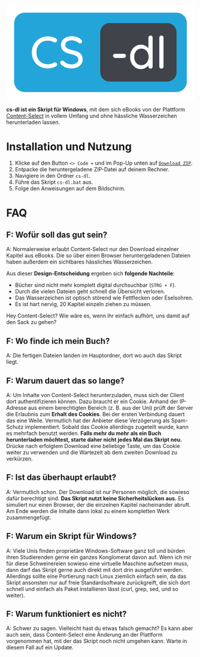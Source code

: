 [![cs-dl Logo](https://raw.githubusercontent.com/anemisus/cs-dl/main/logo.svg)](#readme)

**cs-dl ist ein Skript für Windows**, mit dem sich eBooks von der Plattform [Content-Select](https://content-select.com/) in vollem Umfang und ohne hässliche Wasserzeichen herunterladen lassen.

# Installation und Nutzung

1. Klicke auf den Button `<> Code ▾` und im Pop-Up unten auf [`Download ZIP`](https://github.com/anemisus/cs-dl/archive/refs/heads/main.zip).
2. Entpacke die heruntergeladene ZIP-Datei auf deinem Rechner.
3. Navigiere in den Ordner `cs-dl`.
4. Führe das Skript `cs-dl.bat` aus.
5. Folge den Anweisungen auf dem Bildschirm.

# FAQ

## F: Wofür soll das gut sein?

A: Normalerweise erlaubt Content-Select nur den Download einzelner Kapitel aus eBooks. Die so über einen Browser heruntergeladenen Dateien haben außerdem ein sichtbares hässliches Wasserzeichen.

Aus dieser **Design-Entscheidung** ergeben sich **folgende Nachteile**:

- Bücher sind nicht mehr komplett digital durchsuchbar (`STRG + F`).
- Durch die vielen Dateien geht schnell die Übersicht verloren.
- Das Wasserzeichen ist optisch störend wie Fettflecken oder Eselsohren.
- Es ist hart nervig, 20 Kapitel einzeln ziehen zu müssen.

Hey Content-Select? Wie wäre es, wenn ihr einfach aufhört, uns damit auf den Sack zu gehen?

## F: Wo finde ich mein Buch?

A: Die fertigen Dateien landen im Hauptordner, dort wo auch das Skript liegt.

## F: Warum dauert das so lange?

A: Um Inhalte von Content-Select herunterzuladen, muss sich der Client dort authentifizieren können. Dazu braucht er ein Cookie. Anhand der IP-Adresse aus einem berechtigten Bereich (z. B. aus der Uni) prüft der Server die Erlaubnis zum **Erhalt des Cookies**. Bei der ersten Verbindung dauert das eine Weile. Vermutlich hat der Anbieter diese Verzögerung als Spam-Schutz implementiert. 
Sobald das Cookie allerdings zugeteilt wurde, kann es mehrfach benutzt werden. **Falls mehr du mehr als ein Buch herunterladen möchtest, starte daher nicht** **jedes Mal das Skript neu.** Drücke nach erfolgtem Download eine beliebige Taste, um das Cookie weiter zu verwenden und die Wartezeit ab dem zweiten Download zu verkürzen.

## F: Ist das überhaupt erlaubt?

A: Vermutlich schon. Der Download ist nur Personen möglich, die sowieso dafür berechtigt sind. **Das Skript nutzt keine Sicherheitslücken aus.** Es simuliert nur einen Browser, der die einzelnen Kapitel nacheinander abruft. Am Ende werden die Inhalte dann lokal zu einem kompletten Werk zusammengefügt.

## F: Warum ein Skript für Windows?

A: Viele Unis finden proprietäre Windows-Software ganz toll und bürden ihren Studierenden gerne ein ganzes Konglomerat davon auf. Wenn ich mir für diese Schweinereien sowieso eine virtuelle Maschine aufsetzen muss, dann darf das Skript gerne auch direkt mit dort drin ausgeführt werden. 
Allerdings sollte eine Portierung nach Linux ziemlich einfach sein, da das Skript ansonsten nur auf freie Standardsoftware zurückgreift, die sich dort schnell und einfach als Paket installieren lässt (curl, grep, sed, und so weiter).

## F: Warum funktioniert es nicht?

A: Schwer zu sagen. Vielleicht hast du etwas falsch gemacht? Es kann aber auch sein, dass Content-Select eine Änderung an der Plattform vorgenommen hat, mit der das Skript noch nicht umgehen kann. Warte in diesem Fall auf ein Update.

